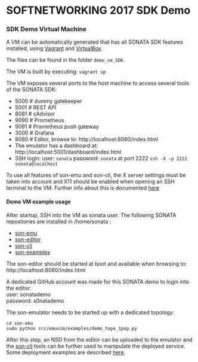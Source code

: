 # SOFTNETWORKING 2017 SDK Demo


### SDK Demo Virtual Machine
A VM can be automatically generated that has all SONATA SDK features installed, 
using [Vagrant](https://www.vagrantup.com/) and [VirtualBox](https://www.virtualbox.org/).

The files can be found in the folder `demo_vm_SDK`.

The VM is built by executing: `vagrant up`

The VM exposes several ports to the host machine to access several tools of the SONATA SDK:
* 5000 # dummy gatekeeper
* 5001 # REST API
* 8081 # cAdvisor
* 9090 # Prometheus
* 9091 # Prometheus push gateway 
* 3000 # Grafana
* 8080 # Editor, browse to: http://localhost:8080/index.html
* The emulator has a dashboard at: http://localhost:5001/dashboard/index.html
* SSH login: user: `sonata` password: `sonata` at port 2222
  `ssh -X -p 2222 sonata@localhost`

To use all features of son-emu and son-cli, the X server settings must be taken into account and X11 should be enabled when opening an SSH terminal to the VM.
Further info about this is documented [here](https://github.com/sonata-nfv/son-emu/wiki/VNF-configuration-terminal)


#### Demo VM example usage

After startup, SSH into the VM as sonata user.
The following SONATA repositories are installed in /home/sonata :
* [son-emu](https://github.com/sonata-nfv/son-emu)
* [son-editor](https://github.com/sonata-nfv/son-editor-backend)
* [son-cli](https://github.com/sonata-nfv/son-cli )
* [son-examples](https://github.com/sonata-nfv/son-examples)

The son-editor should be started at boot and available when browsing to: 
http://localhost:8080/index.html

A dedicated GitHub account was made for this SONATA demo to login into the editor:  
user: sonatademo  
password: s0natademo

The son-emulator needs to be started up with a dedicated topology:
```
cd son-emu
sudo python src/emuvim/examples/demo_topo_1pop.py
```

After this step, an NSD from the editor can be uploaded to the emulator and the [son-cli](https://github.com/sonata-nfv/son-cli) tools can be further used to manipulate the deployed service. Some deployment examples are described [here](https://github.com/sonata-nfv/son-emu/wiki).
